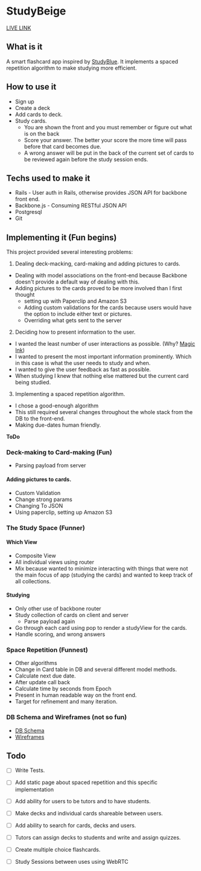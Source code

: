 # StudyBeige

[LIVE LINK](http://www.studybeige.space/)

## What is it
A smart flashcard app inspired by [StudyBlue](https://www.studyblue.com/). It implements a spaced repetition algorithm to make studying more efficient.

## How to use it

* Sign up
* Create a deck
* Add cards to deck.
* Study cards. 
	* You are shown the front and you must remember or figure out what is on the back
	* Score your answer. The better your score the more time will pass before that card becomes due. 
	* A wrong answer will be put in the back of the current set of cards to be reviewed again before the study session ends. 



## Techs used to make it

* Rails - User auth in Rails, otherwise provides JSON API for backbone front end. 
* Backbone.js - Consuming RESTful JSON API
* Postgresql
* Git


## Implementing it (Fun begins)

This project provided several interesting problems:

1. Dealing deck-macking, card-making and adding pictures to cards.
  * Dealing with model associations on the front-end because Backbone doesn't provide a default way of dealing with this. 
  * Adding pictures to the cards proved to be more involved than I first thought
    * setting up with Paperclip and Amazon S3
    * Adding custom validations for the cards because users would have the option to include either text or pictures.
    * Overriding what gets sent to the server 

2. Deciding how to present information to the user.
  * I wanted the least number of user interactions as possible. (Why? [Magic Ink](http://worrydream.com/MagicInk/))
  * I wanted to present the most important information prominently. Which in this case is what the user needs to study and when.
  * I wanted to give the user feedback as fast as possible. 
  * When studying I knew that nothing else mattered but the current card being studied. 

3. Implementing a spaced repetition algorithm. 
  * I chose a good-enough algorithm
  * This still required several changes throughout the whole stack from the DB to the front-end. 
  * Making due-dates human friendly.

__ToDo__
### Deck-making to Card-making (Fun)
* Parsing payload from server

#### Adding pictures to cards.
* Custom Validation
* Change strong params
* Changing To JSON
* Using paperclip, setting up Amazon S3

### The Study Space (Funner)

#### Which View
* Composite View
* All individual views using router
* Mix because wanted to minimize interacting with things that were not the main focus of app (studying the cards) and wanted to keep track of all collections. 

#### Studying
* Only other use of backbone router
* Study collection of cards on client and server
	* Parse payload again
* Go through each card using pop to render a studyView for the cards.
* Handle scoring, and wrong answers

### Space Repetition (Funnest)
* Other algorithms
* Change in Card table in DB and several different model methods.
* Calculate next due date. 
* After update call back
* Calculate time by seconds from Epoch
* Present in human readable way on the front end. 
* Target for refinement and many iteration.

### DB Schema and Wireframes (not so fun)

* [DB Schema](docs/schema.md) 
* [Wireframes](docs/views.md)

## Todo 
- [ ] Write Tests. 
- [ ] Add static page about spaced repetition and this specific implementation
- [ ] Add ability for users to be tutors and to have students. 
- [ ] Make decks and individual cards shareable between users. 
- [ ] Add ability to search for cards, decks and users.
- [ ] Tutors can assign decks to students and write and assign quizzes. 
- [ ] Create multiple choice flashcards. 
- [ ] Study Sessions between uses using WebRTC   



